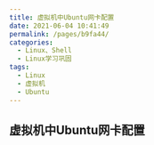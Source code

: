 ```yaml
---
title: 虚拟机中Ubuntu网卡配置
date: 2021-06-04 10:41:49
permalink: /pages/b9fa44/
categories:
  - Linux、Shell
  - Linux学习巩固
tags:
  - Linux
  - 虚拟机
  - Ubuntu
---
```



<!-- more -->

## 虚拟机中Ubuntu网卡配置
